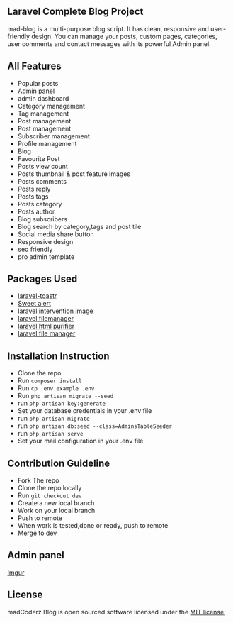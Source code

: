 ## Laravel Complete Blog Project

mad-blog is a multi-purpose blog script. It has clean, responsive and user-friendly design. You can manage your posts, custom pages, categories, user comments and contact messages with its powerful Admin panel.

##  All Features
* Popular posts
* Admin panel
* admin dashboard
* Category management
* Tag management
* Post management
* Post management
* Subscriber management
* Profile management
* Blog
* Favourite Post
* Posts view count
* Posts thumbnail & post feature images
* Posts comments
* Posts reply
* Posts tags
* Posts category
* Posts author
* Blog subscribers
* Blog search by category,tags and post tile
* Social media share button
* Responsive design
* seo friendly
* pro admin template
##  Packages Used
* [laravel-toastr](https://github.com/brian2694/laravel-toastr)
* [Sweet alert](https://github.com/uxweb/sweet-alert)
* [laravel intervention image](http://image.intervention.io/)
* [laravel filemanager](https://unisharp.github.io/laravel-filemanager/)
* [laravel html purifier](https://github.com/mewebstudio/Purifier)
* [laravel file manager](https://docs.spatie.be/laravel-medialibrary/v7/)
##  Installation Instruction

* Clone the repo
* Run `composer install`
* Run `cp .env.example .env`
* Run `php artisan migrate --seed`
* run `php artisan key:generate`
* Set your database credentials in your .env file
* run `php artisan migrate`
* run `php artisan db:seed --class=AdminsTableSeeder`
* run `php artisan serve`
* Set your mail configuration in your .env file

## Contribution Guideline

* Fork The repo 
* Clone the repo locally
* Run `git checkout dev`
* Create a new local branch
* Work on your local branch
* Push to remote
* When work is tested,done or ready, push to remote
* Merge to dev

## Admin panel

[Imgur](https://i.imgur.com/YqMJ3JA.png)

## License

madCoderz Blog is open sourced software licensed under the [MIT license](https://opensourse.org/licenses/MIT);